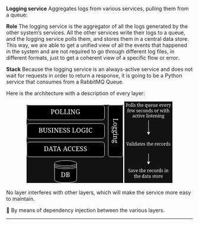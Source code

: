 
**Logging service**
Aggregates logs from various services, pulling them from a queue:


**Role**
The logging service is the aggregator of all the logs generated by the other system’s services.
All the other services write their logs to a queue, and the logging service polls them, and stores them in a central data store. This way, we are able to get a unified view of all the events that happened in the system and are not required to go through different log files, in different formats, just to get a coherent view of a specific flow or error.

**Stack**
Because the logging service is an always-active service and does not wait for requests in order to return a response, it is going to be a Python service that consumes from a RabbitMQ Queue.

Here is the architecture with a description of every layer:

<div style="text-align: center;">
  <img src="/img/logging_arch.png" alt="Alt text" />
  <img src="/img/logging_service_flow.png" alt="Alt text" />
</div>

No layer interferes with other layers, which will make the service more easy to maintain.

:syringe: By means of  dependency injection between the various layers.


---
